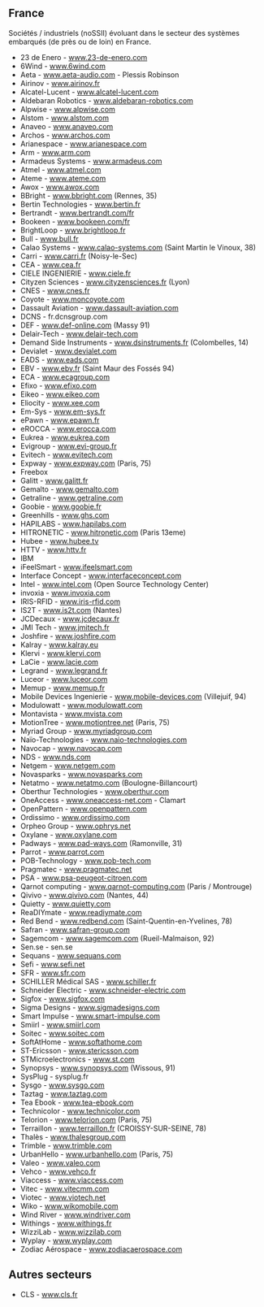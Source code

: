 France
------

Sociétés / industriels (noSSII) évoluant dans le secteur des systèmes embarqués
(de près ou de loin) en France.

- 23 de Enero - www.23-de-enero.com
- 6Wind - www.6wind.com
- Aeta - www.aeta-audio.com - Plessis Robinson
- Airinov - www.airinov.fr
- Alcatel-Lucent - www.alcatel-lucent.com
- Aldebaran Robotics - www.aldebaran-robotics.com
- Alpwise - www.alpwise.com
- Alstom - www.alstom.com
- Anaveo - www.anaveo.com
- Archos - www.archos.com
- Arianespace - www.arianespace.com
- Arm - www.arm.com
- Armadeus Systems - www.armadeus.com
- Atmel - www.atmel.com
- Ateme - www.ateme.com
- Awox - www.awox.com
- BBright - www.bbright.com (Rennes, 35)
- Bertin Technologies - www.bertin.fr
- Bertrandt - www.bertrandt.com/fr
- Bookeen - www.bookeen.com/fr
- BrightLoop - www.brightloop.fr
- Bull - www.bull.fr
- Calao Systems - www.calao-systems.com (Saint Martin le Vinoux, 38)
- Carri - www.carri.fr (Noisy-le-Sec)
- CEA - www.cea.fr
- CIELE INGENIERIE - www.ciele.fr
- Cityzen Sciences - www.cityzensciences.fr (Lyon)
- CNES - www.cnes.fr
- Coyote - www.moncoyote.com
- Dassault Aviation - www.dassault-aviation.com
- DCNS - fr.dcnsgroup.com
- DEF - www.def-online.com (Massy 91)
- Delair-Tech - www.delair-tech.com
- Demand Side Instruments - www.dsinstruments.fr (Colombelles, 14)
- Devialet - www.devialet.com
- EADS - www.eads.com
- EBV - www.ebv.fr (Saint Maur des Fossés 94)
- ECA - www.ecagroup.com
- Efixo - www.efixo.com
- Eikeo - www.eikeo.com
- Eliocity - www.xee.com
- Em-Sys - www.em-sys.fr
- ePawn - www.epawn.fr
- eROCCA - www.erocca.com
- Eukrea - www.eukrea.com
- Evigroup - www.evi-group.fr
- Evitech - www.evitech.com
- Expway - www.expway.com (Paris, 75)
- Freebox
- Galitt - www.galitt.fr
- Gemalto - www.gemalto.com
- Getraline - www.getraline.com
- Goobie - www.goobie.fr
- Greenhills - www.ghs.com
- HAPILABS - www.hapilabs.com
- HITRONETIC - www.hitronetic.com (Paris 13eme)
- Hubee - www.hubee.tv
- HTTV - www.httv.fr
- IBM
- iFeelSmart - www.ifeelsmart.com
- Interface Concept - www.interfaceconcept.com
- Intel - www.intel.com (Open Source Technology Center)
- invoxia - www.invoxia.com
- IRIS-RFID - www.iris-rfid.com
- IS2T - www.is2t.com (Nantes)
- JCDecaux - www.jcdecaux.fr
- JMI Tech - www.jmitech.fr
- Joshfire - www.joshfire.com
- Kalray - www.kalray.eu
- Klervi - www.klervi.com
- LaCie - www.lacie.com
- Legrand - www.legrand.fr
- Luceor - www.luceor.com
- Memup - www.memup.fr
- Mobile Devices Ingenierie - www.mobile-devices.com (Villejuif, 94)
- Modulowatt - www.modulowatt.com
- Montavista - www.mvista.com
- MotionTree - www.motiontree.net (Paris, 75)
- Myriad Group - www.myriadgroup.com
- Naïo-Technologies - www.naio-technologies.com
- Navocap - www.navocap.com
- NDS - www.nds.com
- Netgem - www.netgem.com
- Novasparks - www.novasparks.com
- Netatmo - www.netatmo.com (Boulogne-Billancourt)
- Oberthur Technologies - www.oberthur.com
- OneAccess - www.oneaccess-net.com - Clamart
- OpenPattern - www.openpattern.com
- Ordissimo - www.ordissimo.com
- Orpheo Group - www.ophrys.net
- Oxylane - www.oxylane.com
- Padways - www.pad-ways.com (Ramonville, 31)
- Parrot - www.parrot.com
- POB-Technology - www.pob-tech.com
- Pragmatec - www.pragmatec.net
- PSA - www.psa-peugeot-citroen.com
- Qarnot computing - www.qarnot-computing.com (Paris / Montrouge)
- Qivivo - www.qivivo.com (Nantes, 44)
- Quietty - www.quietty.com
- ReaDIYmate - www.readiymate.com
- Red Bend - www.redbend.com (Saint-Quentin-en-Yvelines, 78)
- Safran - www.safran-group.com
- Sagemcom - www.sagemcom.com (Rueil-Malmaison, 92)
- Sen.se - sen.se
- Sequans - www.sequans.com
- Sefi - www.sefi.net
- SFR - www.sfr.com
- SCHILLER Médical SAS - www.schiller.fr
- Schneider Electric - www.schneider-electric.com
- Sigfox - www.sigfox.com
- Sigma Designs - www.sigmadesigns.com
- Smart Impulse - www.smart-impulse.com
- Smiirl - www.smiirl.com
- Soitec - www.soitec.com
- SoftAtHome - www.softathome.com
- ST-Ericsson - www.stericsson.com
- STMicroelectronics - www.st.com
- Synopsys - www.synopsys.com (Wissous, 91)
- SysPlug - sysplug.fr
- Sysgo - www.sysgo.com
- Taztag - www.taztag.com
- Tea Ebook - www.tea-ebook.com
- Technicolor - www.technicolor.com
- Telorion - www.telorion.com (Paris, 75)
- Terraillon - www.terraillon.fr (CROISSY-SUR-SEINE, 78)
- Thalès - www.thalesgroup.com
- Trimble - www.trimble.com
- UrbanHello - www.urbanhello.com (Paris, 75)
- Valeo - www.valeo.com
- Vehco - www.vehco.fr
- Viaccess - www.viaccess.com
- Vitec - www.vitecmm.com
- Viotec - www.viotech.net
- Wiko - www.wikomobile.com
- Wind River - www.windriver.com
- Withings - www.withings.fr
- WizziLab - www.wizzilab.com
- Wyplay - www.wyplay.com
- Zodiac Aérospace - www.zodiacaerospace.com

Autres secteurs
---------------

- CLS - www.cls.fr
